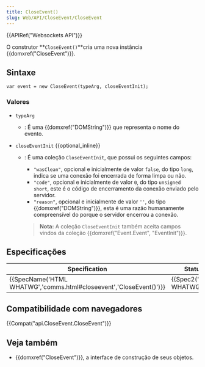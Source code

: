 ```yaml
---
title: CloseEvent()
slug: Web/API/CloseEvent/CloseEvent
---
```


{{APIRef("Websockets API")}}

O construtor **`CloseEvent()`**cria uma nova instância {{domxref("CloseEvent")}}.

## Sintaxe

```
var event = new CloseEvent(typeArg, closeEventInit);
```

### Valores

- `typeArg`
  - : É uma {{domxref("DOMString")}} que representa o nome do evento.
- `closeEventInit` {{optional_inline}}

  - : É uma coleção `CloseEventInit`, que possui os seguintes campos:

    - `"wasClean"`, opcional e inicialmente de valor `false`, do tipo `long`, indica se uma conexão foi encerrada de forma limpa ou não.
    - `"code"`, opcional e inicialmente de valor `0`, do tipo `unsigned short`, este é o código de encerramento da conexão enviado pelo servidor.
    - `"reason"`, opcional e inicialmente de valor `''`, do tipo {{domxref("DOMString")}}, esta é uma razão humanamente compreensível do porque o servidor encerrou a conexão.

    > **Nota:** A coleção `CloseEventInit` também aceita campos vindos da coleção {{domxref("Event.Event", "EventInit")}}.

## Especificações

| Specification                                                                            | Status                           | Comment           |
| ---------------------------------------------------------------------------------------- | -------------------------------- | ----------------- |
| {{SpecName('HTML WHATWG','comms.html#closeevent','CloseEvent()')}} | {{Spec2('HTML WHATWG')}} | Definição inicial |

## Compatibilidade com navegadores

{{Compat("api.CloseEvent.CloseEvent")}}

## Veja também

- {{domxref("CloseEvent")}}, a interface de construção de seus objetos.
